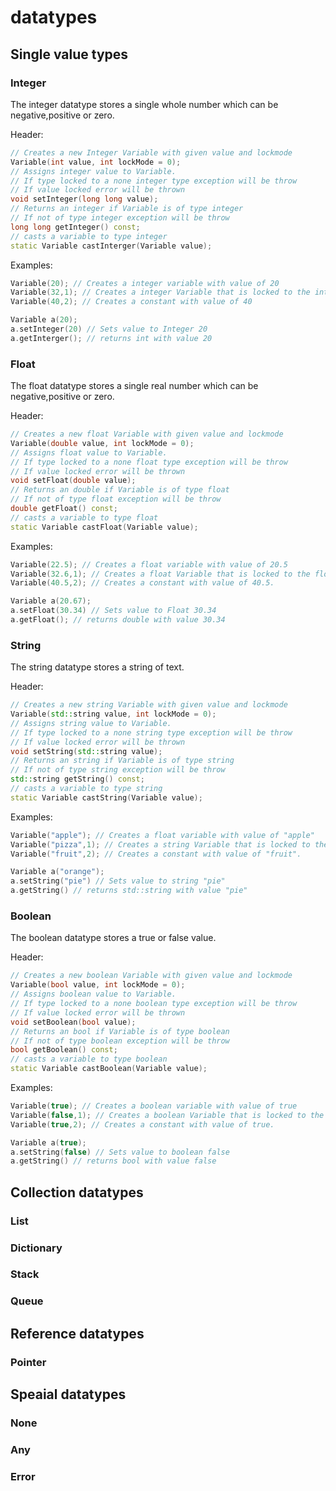 # datatypes

## Single value types

### Integer
The integer datatype stores a single whole number which can be negative,positive or zero.

Header:
```cpp
// Creates a new Integer Variable with given value and lockmode
Variable(int value, int lockMode = 0);
// Assigns integer value to Variable.
// If type locked to a none integer type exception will be throw
// If value locked error will be thrown
void setInteger(long long value);
// Returns an integer if Variable is of type integer
// If not of type integer exception will be throw
long long getInteger() const;
// casts a variable to type integer
static Variable castInterger(Variable value);
```
Examples:
```cpp
Variable(20); // Creates a integer variable with value of 20
Variable(32,1); // Creates a integer Variable that is locked to the integer type with a value of 32
Variable(40,2); // Creates a constant with value of 40

Variable a(20);
a.setInteger(20) // Sets value to Integer 20
a.getInterger(); // returns int with value 20
```

### Float

The float datatype stores a single real number which can be negative,positive or zero.

Header:
```cpp
// Creates a new float Variable with given value and lockmode
Variable(double value, int lockMode = 0);
// Assigns float value to Variable.
// If type locked to a none float type exception will be throw
// If value locked error will be thrown
void setFloat(double value);
// Returns an double if Variable is of type float
// If not of type float exception will be throw
double getFloat() const;
// casts a variable to type float
static Variable castFloat(Variable value);
```
Examples:
```cpp
Variable(22.5); // Creates a float variable with value of 20.5
Variable(32.6,1); // Creates a float Variable that is locked to the float type with a value of 32.6
Variable(40.5,2); // Creates a constant with value of 40.5.

Variable a(20.67);
a.setFloat(30.34) // Sets value to Float 30.34
a.getFloat(); // returns double with value 30.34
```

### String

The string datatype stores a string of text.

Header:
```cpp
// Creates a new string Variable with given value and lockmode
Variable(std::string value, int lockMode = 0);
// Assigns string value to Variable.
// If type locked to a none string type exception will be throw
// If value locked error will be thrown
void setString(std::string value);
// Returns an string if Variable is of type string
// If not of type string exception will be throw
std::string getString() const;
// casts a variable to type string
static Variable castString(Variable value);
```
Examples:
```cpp
Variable("apple"); // Creates a float variable with value of "apple"
Variable("pizza",1); // Creates a string Variable that is locked to the string type with a value of "pizza"
Variable("fruit",2); // Creates a constant with value of "fruit".

Variable a("orange");
a.setString("pie") // Sets value to string "pie"
a.getString() // returns std::string with value "pie"
```

### Boolean

The boolean datatype stores a true or false value.

Header:
```cpp
// Creates a new boolean Variable with given value and lockmode
Variable(bool value, int lockMode = 0);
// Assigns boolean value to Variable.
// If type locked to a none boolean type exception will be throw
// If value locked error will be thrown
void setBoolean(bool value);
// Returns an bool if Variable is of type boolean
// If not of type boolean exception will be throw
bool getBoolean() const;
// casts a variable to type boolean
static Variable castBoolean(Variable value);
```
Examples:
```cpp
Variable(true); // Creates a boolean variable with value of true
Variable(false,1); // Creates a boolean Variable that is locked to the string type with a value of false
Variable(true,2); // Creates a constant with value of true.

Variable a(true);
a.setString(false) // Sets value to boolean false
a.getString() // returns bool with value false
```

## Collection datatypes

### List

### Dictionary

### Stack

### Queue

## Reference datatypes

### Pointer

## Speaial datatypes

### None

### Any

### Error
